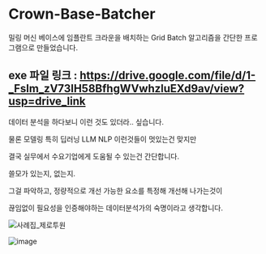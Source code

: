 # Crown-Base-Batcher
밀링 머신 베이스에 임플란트 크라운을 배치하는 Grid Batch 알고리즘을 간단한 프로그램으로 만들었습니다.


exe 파일 링크 : https://drive.google.com/file/d/1-_Fslm_zV73IH58BfhgWVwhzluEXd9av/view?usp=drive_link
---
데이터 분석을 하다보니 이런 것도 있더라.. 싶습니다.

물론 모델링 특히 딥러닝 LLM NLP 이런것들이 멋있는건 맞지만

결국 실무에서 수요기업에게 도움될 수 있는건 간단합니다.

쓸모가 있는지, 없는지.

그걸 파악하고, 정량적으로 개선 가능한 요소를 특정해 개선해 나가는것이

끊임없이 필요성을 인증해야하는 데이터분석가의 숙명이라고 생각합니다.

![사례집_제로투원](https://github.com/teon-u/Crown-Base-Batcher/assets/89633138/1131b7fd-7f50-467c-97f5-14430fdc0e64)

![image](https://github.com/teon-u/Crown-Base-Batcher/assets/89633138/5c180ec9-c58a-415d-a8a5-4a74ab071452)
